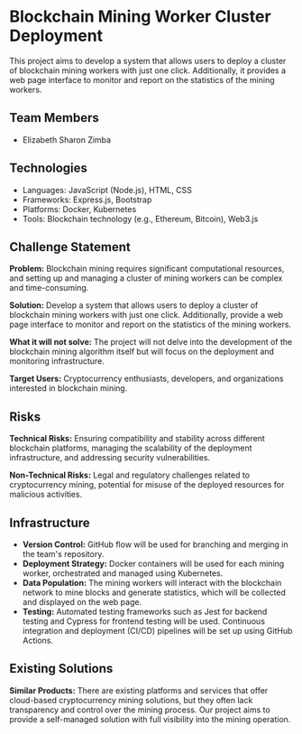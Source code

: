 # Blockchain Mining Worker Cluster Deployment

This project aims to develop a system that allows users to deploy a cluster of blockchain mining workers with just one click. Additionally, it provides a web page interface to monitor and report on the statistics of the mining workers.

## Team Members

- Elizabeth Sharon Zimba

## Technologies

- Languages: JavaScript (Node.js), HTML, CSS
- Frameworks: Express.js, Bootstrap
- Platforms: Docker, Kubernetes
- Tools: Blockchain technology (e.g., Ethereum, Bitcoin), Web3.js

## Challenge Statement

**Problem:** Blockchain mining requires significant computational resources, and setting up and managing a cluster of mining workers can be complex and time-consuming.

**Solution:** Develop a system that allows users to deploy a cluster of blockchain mining workers with just one click. Additionally, provide a web page interface to monitor and report on the statistics of the mining workers.

**What it will not solve:** The project will not delve into the development of the blockchain mining algorithm itself but will focus on the deployment and monitoring infrastructure.

**Target Users:** Cryptocurrency enthusiasts, developers, and organizations interested in blockchain mining.

## Risks

**Technical Risks:** Ensuring compatibility and stability across different blockchain platforms, managing the scalability of the deployment infrastructure, and addressing security vulnerabilities.

**Non-Technical Risks:** Legal and regulatory challenges related to cryptocurrency mining, potential for misuse of the deployed resources for malicious activities.

## Infrastructure

- **Version Control:** GitHub flow will be used for branching and merging in the team's repository.
- **Deployment Strategy:** Docker containers will be used for each mining worker, orchestrated and managed using Kubernetes.
- **Data Population:** The mining workers will interact with the blockchain network to mine blocks and generate statistics, which will be collected and displayed on the web page.
- **Testing:** Automated testing frameworks such as Jest for backend testing and Cypress for frontend testing will be used. Continuous integration and deployment (CI/CD) pipelines will be set up using GitHub Actions.

## Existing Solutions

**Similar Products:** There are existing platforms and services that offer cloud-based cryptocurrency mining solutions, but they often lack transparency and control over the mining process. Our project aims to provide a self-managed solution with full visibility into the mining operation.

